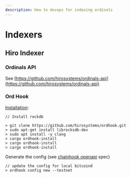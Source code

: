```yaml
---
description: How to devops for indexing ordinals
---
```


# Indexers

## Hiro Indexer

### Ordinals API

See [https://github.com/hirosystems/ordinals-api](https://github.com/hirosystems/ordinals-api)

### Ord Hook

[Installation](https://github.com/hirosystems/ordhook):&#x20;

```
// Install rockdb

> git clone https://github.com/hirosystems/ordhook.git
> sudo apt-get install librocksdb-dev
> sudo apt install -y clang
> cargo ordhook-install
> cargo ordhook-install
> cargo ordhook-install
```

Generate the config (see [chainhook openapi](https://github.com/hirosystems/chainhook/blob/develop/docs/chainhook-openapi.json) spec)

```
// update the config for local bitcoind
> ordhook config new --testnet
```
